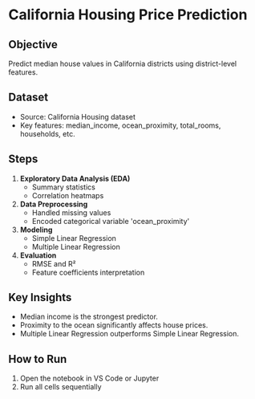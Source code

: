 # California Housing Price Prediction

## Objective
Predict median house values in California districts using district-level features.

## Dataset
- Source: California Housing dataset
- Key features: median_income, ocean_proximity, total_rooms, households, etc.

## Steps
1. **Exploratory Data Analysis (EDA)**
   - Summary statistics
   - Correlation heatmaps
2. **Data Preprocessing**
   - Handled missing values
   - Encoded categorical variable 'ocean_proximity'
3. **Modeling**
   - Simple Linear Regression
   - Multiple Linear Regression
4. **Evaluation**
   - RMSE and R²
   - Feature coefficients interpretation

## Key Insights
- Median income is the strongest predictor.
- Proximity to the ocean significantly affects house prices.
- Multiple Linear Regression outperforms Simple Linear Regression.

## How to Run
1. Open the notebook in VS Code or Jupyter
2. Run all cells sequentially
